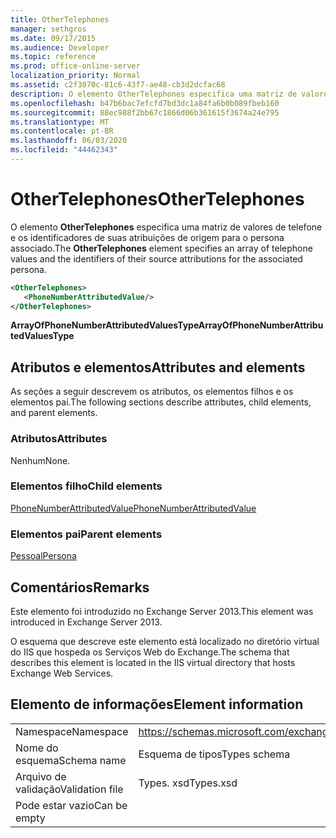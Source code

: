 ```yaml
---
title: OtherTelephones
manager: sethgros
ms.date: 09/17/2015
ms.audience: Developer
ms.topic: reference
ms.prod: office-online-server
localization_priority: Normal
ms.assetid: c2f3070c-81c6-43f7-ae48-cb3d2dcfac68
description: O elemento OtherTelephones especifica uma matriz de valores de telefone e os identificadores de suas atribuições de origem para o persona associado.
ms.openlocfilehash: b47b6bac7efcfd7bd3dc1a84fa6b0b089fbeb160
ms.sourcegitcommit: 88ec988f2bb67c1866d06b361615f3674a24e795
ms.translationtype: MT
ms.contentlocale: pt-BR
ms.lasthandoff: 06/03/2020
ms.locfileid: "44462343"
---
```

# <a name="othertelephones"></a><span data-ttu-id="cb5dd-103">OtherTelephones</span><span class="sxs-lookup"><span data-stu-id="cb5dd-103">OtherTelephones</span></span>

<span data-ttu-id="cb5dd-104">O elemento **OtherTelephones** especifica uma matriz de valores de telefone e os identificadores de suas atribuições de origem para o persona associado.</span><span class="sxs-lookup"><span data-stu-id="cb5dd-104">The **OtherTelephones** element specifies an array of telephone values and the identifiers of their source attributions for the associated persona.</span></span> 
  
```XML
<OtherTelephones>
   <PhoneNumberAttributedValue/>
</OtherTelephones>

```

 <span data-ttu-id="cb5dd-105">**ArrayOfPhoneNumberAttributedValuesType**</span><span class="sxs-lookup"><span data-stu-id="cb5dd-105">**ArrayOfPhoneNumberAttributedValuesType**</span></span>
## <a name="attributes-and-elements"></a><span data-ttu-id="cb5dd-106">Atributos e elementos</span><span class="sxs-lookup"><span data-stu-id="cb5dd-106">Attributes and elements</span></span>

<span data-ttu-id="cb5dd-107">As seções a seguir descrevem os atributos, os elementos filhos e os elementos pai.</span><span class="sxs-lookup"><span data-stu-id="cb5dd-107">The following sections describe attributes, child elements, and parent elements.</span></span>
  
### <a name="attributes"></a><span data-ttu-id="cb5dd-108">Atributos</span><span class="sxs-lookup"><span data-stu-id="cb5dd-108">Attributes</span></span>

<span data-ttu-id="cb5dd-109">Nenhum</span><span class="sxs-lookup"><span data-stu-id="cb5dd-109">None.</span></span>
  
### <a name="child-elements"></a><span data-ttu-id="cb5dd-110">Elementos filho</span><span class="sxs-lookup"><span data-stu-id="cb5dd-110">Child elements</span></span>

[<span data-ttu-id="cb5dd-111">PhoneNumberAttributedValue</span><span class="sxs-lookup"><span data-stu-id="cb5dd-111">PhoneNumberAttributedValue</span></span>](phonenumberattributedvalue.md)
  
### <a name="parent-elements"></a><span data-ttu-id="cb5dd-112">Elementos pai</span><span class="sxs-lookup"><span data-stu-id="cb5dd-112">Parent elements</span></span>

[<span data-ttu-id="cb5dd-113">Pessoal</span><span class="sxs-lookup"><span data-stu-id="cb5dd-113">Persona</span></span>](persona.md)
  
## <a name="remarks"></a><span data-ttu-id="cb5dd-114">Comentários</span><span class="sxs-lookup"><span data-stu-id="cb5dd-114">Remarks</span></span>

<span data-ttu-id="cb5dd-115">Este elemento foi introduzido no Exchange Server 2013.</span><span class="sxs-lookup"><span data-stu-id="cb5dd-115">This element was introduced in Exchange Server 2013.</span></span>
  
<span data-ttu-id="cb5dd-116">O esquema que descreve este elemento está localizado no diretório virtual do IIS que hospeda os Serviços Web do Exchange.</span><span class="sxs-lookup"><span data-stu-id="cb5dd-116">The schema that describes this element is located in the IIS virtual directory that hosts Exchange Web Services.</span></span>
  
## <a name="element-information"></a><span data-ttu-id="cb5dd-117">Elemento de informações</span><span class="sxs-lookup"><span data-stu-id="cb5dd-117">Element information</span></span>

|||
|:-----|:-----|
|<span data-ttu-id="cb5dd-118">Namespace</span><span class="sxs-lookup"><span data-stu-id="cb5dd-118">Namespace</span></span>  <br/> |https://schemas.microsoft.com/exchange/services/2006/types  <br/> |
|<span data-ttu-id="cb5dd-119">Nome do esquema</span><span class="sxs-lookup"><span data-stu-id="cb5dd-119">Schema name</span></span>  <br/> |<span data-ttu-id="cb5dd-120">Esquema de tipos</span><span class="sxs-lookup"><span data-stu-id="cb5dd-120">Types schema</span></span>  <br/> |
|<span data-ttu-id="cb5dd-121">Arquivo de validação</span><span class="sxs-lookup"><span data-stu-id="cb5dd-121">Validation file</span></span>  <br/> |<span data-ttu-id="cb5dd-122">Types. xsd</span><span class="sxs-lookup"><span data-stu-id="cb5dd-122">Types.xsd</span></span>  <br/> |
|<span data-ttu-id="cb5dd-123">Pode estar vazio</span><span class="sxs-lookup"><span data-stu-id="cb5dd-123">Can be empty</span></span>  <br/> ||
   

